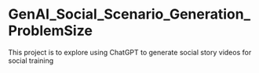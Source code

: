 # GenAI_Social_Scenario_Generation_ProblemSize
This project is to explore using ChatGPT to generate social story videos for social training
